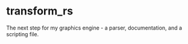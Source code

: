 # transform_rs

The next step for my graphics engine - a parser, documentation, and a scripting file. 
